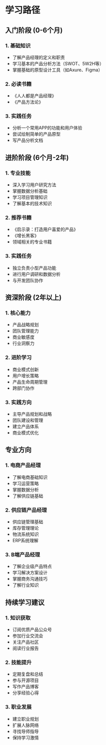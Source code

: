 # 学习路径

## 入门阶段 (0-6个月)

### 1. 基础知识
- 了解产品经理的定义和职责
- 学习基本的产品分析方法（SWOT、5W2H等）
- 掌握基础的原型设计工具（如Axure、Figma）

### 2. 必读书籍
- 《人人都是产品经理》
- 《产品方法论》

### 3. 实践任务
- 分析一个常用APP的功能和用户体验
- 尝试绘制简单的产品原型
- 写产品分析文档

## 进阶阶段 (6个月-2年)

### 1. 专业技能
- 深入学习用户研究方法
- 掌握数据分析基础
- 学习项目管理知识
- 了解基本的技术知识

### 2. 推荐书籍
- 《启示录：打造用户喜爱的产品》
- 《增长黑客》
- 领域相关的专业书籍

### 3. 实践任务
- 独立负责小型产品功能
- 进行用户调研和数据分析
- 与开发团队协作

## 资深阶段 (2年以上)

### 1. 核心能力
- 产品战略规划
- 团队管理能力
- 商业敏感度
- 行业洞察力

### 2. 进阶学习
- 商业模式创新
- 用户增长策略
- 产品生命周期管理
- 跨部门协作

### 3. 实践方向
- 主导产品规划和战略
- 团队建设和管理
- 建立产品体系
- 商业模式优化

## 专业方向

### 1. 电商产品经理
- 了解电商基础知识
- 学习运营策略
- 掌握数据分析
- 了解供应链基础

### 2. 供应链产品经理
- 供应链管理基础
- 库存管理理论
- 物流系统知识
- ERP系统理解

### 3. B端产品经理
- 了解企业级产品特点
- 学习解决方案设计
- 掌握商务沟通技巧
- 了解行业知识

## 持续学习建议

### 1. 知识获取
- 订阅优质产品公众号
- 参加行业交流会
- 关注产品社区
- 阅读行业报告

### 2. 技能提升
- 定期复盘和总结
- 参与开源项目
- 写作产品博客
- 分享经验心得

### 3. 职业发展
- 建立职业规划
- 扩展人脉网络
- 寻找导师指导
- 保持学习激情 